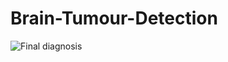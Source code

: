 # Brain-Tumour-Detection
![Final diagnosis](https://user-images.githubusercontent.com/87627640/152132759-cd1bb16d-ad50-49cc-9844-2b3150166a7e.png)
